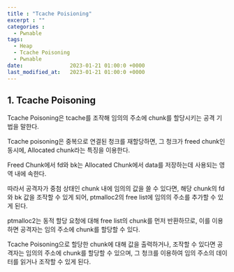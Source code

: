 ```yaml
---
title : "Tcache Poisioning"
excerpt : ""
categories :
  - Pwnable
tags:
  - Heap
  - Tcache Poisoning
  - Pwnable
date:               2023-01-21 01:00:0 +0000
last_modified_at:   2023-01-21 01:00:0 +0000
---
```



## 1. Tcache Poisoning

Tcache Poisoning은 tcache를 조작해 임의의 주소에 chunk를 할당시키는 공격 기법을 말한다. 

Tcache poisoning은 중복으로 연결된 청크를 재할당하면, 그 청크가 freed chunk인 동시에, Allocated chunk라는 특징을 이용한다.

Freed Chunk에서 fd와 bk는 Allocated Chunk에서 data를 저장하는데 사용되는 영역 내에 속한다.

따라서 공격자가 중첨 상태인 chunk 내에 임의의 값을 쓸 수 있다면, 해당 chunk의 fd와 bk 값을 조작할 수 있게 되어, ptmalloc2의 free list에 임의의 주소를 추가할 수 있게 된다.

ptmalloc2는 동적 할당 요청에 대해 free list의 chunk를 먼저 반환하므로, 이를 이용하면 공격자는 임의 주소에 chunk를 할당할 수 있다. 

Tcache Poisoning으로 할당한 chunk에 대해 값을 출력하거나, 조작할 수 있다면 공격자는 임의의 주소에 chunk를 할당할 수 있으며, 그 청크를 이용하여 임의 주소의 데이터를 읽거나 조작할 수 있게 된다.


